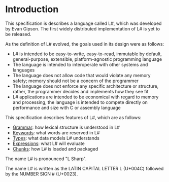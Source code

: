 # Introduction
This specification is describes a language called L#, which was developed by Evan Gipson. The first widely distributed implementation of L# is yet to be released.

As the definition of L# evolved, the goals used in its design were as follows:

- L# is intended to be easy-to-write, easy-to-read, immutable by default, general-purpose, extensible, platform-agnostic programming language
- The language is intended to interoperate with other systems and languages
- The language does not allow code that would violate any memory safety; memory should not be a concern of the programmer
- The language does not enforce any specific architecture or structure, rather, the programmer decides and implements how they see fit
- L# applications are intended to be economical with regard to memory and processing, the language is intended to compete directly on performance and size with C or assembly language

This specification describes features of L#, which are as follows:

- [Grammar](grammar): how lexical structure is understood in L#
- [Keywords](keywords): what words are reserved in L#
- [Types](types): what data models L# understands
- [Expressions](expressions): what L# will evaluate
- [Chunks](chunks): how L# is loaded and packaged

The name L# is pronounced "L Sharp".

The name L# is written as the LATIN CAPITAL LETTER L (U+004C) followed by the NUMBER SIGN # (U+0023).